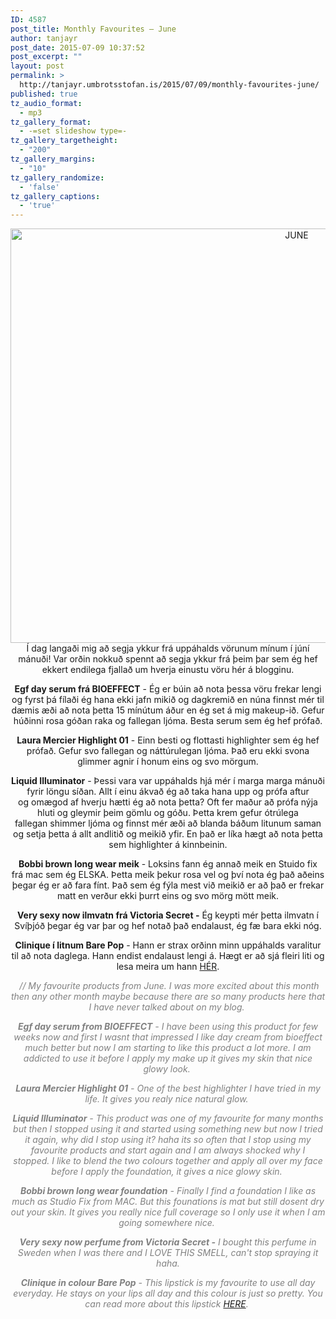 ```yaml
---
ID: 4587
post_title: Monthly Favourites – June
author: tanjayr
post_date: 2015-07-09 10:37:52
post_excerpt: ""
layout: post
permalink: >
  http://tanjayr.umbrotsstofan.is/2015/07/09/monthly-favourites-june/
published: true
tz_audio_format:
  - mp3
tz_gallery_format:
  - -=set slideshow type=-
tz_gallery_targetheight:
  - "200"
tz_gallery_margins:
  - "10"
tz_gallery_randomize:
  - 'false'
tz_gallery_captions:
  - 'true'
---
```

<p style="text-align: center;"><img class="aligncenter size-large wp-image-4598" src="http://www.tanjayr.com/wp-content/uploads/2015/07/JUNE-1024x754.jpg" alt="JUNE" width="900" height="663" />Í dag langaði mig að segja ykkur frá uppáhalds vörunum mínum í júní mánuði! Var orðin nokkuð spennt að segja ykkur frá þeim þar sem ég hef ekkert endilega fjallað um hverja einustu vöru hér á blogginu.</p>
<p style="text-align: center;"><strong><span class="nwe">Egf</span> <span class="nwe">day</span> serum frá <span class="nwe">BIOEFFECT</span></strong> - Ég er búin að nota þessa vöru frekar lengi og fyrst þá fílaði ég hana ekki jafn mikið og dagkremið en núna finnst mér til dæmis æði að nota þetta 15 mínútum áður en ég set á mig <span class="nwe">makeup-ið</span>. Gefur húðinni rosa góðan raka og fallegan ljóma. Besta serum sem ég hef prófað.</p>
<p style="text-align: center;"><strong><span class="nwe">Laura</span> <span class="nwe">Mercier</span> <span class="nwe">Highlight</span> 01</strong> - Einn besti og flottasti <span class="nwe">highlighter</span> sem ég hef prófað. Gefur svo fallegan og náttúrulegan ljóma. Það eru ekki svona glimmer agnir í honum eins og svo mörgum.</p>
<p style="text-align: center;"><strong><span class="nwe">Liquid</span> <span class="nwe">Illuminator</span></strong> - Þessi vara var uppáhalds hjá mér í marga marga mánuði fyrir löngu síðan. Allt í einu ákvað ég að taka hana upp og prófa aftur og <span class="nwe">omægod</span> af hverju hætti ég að nota þetta? Oft fer maður að prófa nýja hluti og gleymir þeim gömlu og góðu. Þetta krem gefur ótrúlega fallegan <span class="nwe">shimmer</span> ljóma og finnst mér æði að blanda báðum litunum saman og setja þetta á allt andlitið og meikið yfir. En það er líka hægt að nota þetta sem <span class="nwe">highlighter</span> á kinnbeinin.</p>
<p style="text-align: center;"><strong>Bobbi <span class="nwe">brown</span> <span class="nwe">long</span> <span class="nwe">wear</span> meik</strong> - Loksins fann ég annað meik en <span class="nwe">Stuido</span> fix frá <span class="nwe">mac</span> sem ég ELSKA. Þetta meik þekur rosa vel og því nota ég það aðeins þegar ég er að fara fínt. Það sem ég fýla mest við meikið er að það er frekar matt en verður ekki þurrt eins og svo mörg mött meik.</p>
<p style="text-align: center;"><strong><span class="nwe">Very</span> <span class="nwe">sexy</span> <span class="nwe">now</span> ilmvatn frá <span class="nwe">Victoria</span> <span class="nwe">Secret</span> -</strong> Ég keypti mér þetta ilmvatn í Svíþjóð þegar ég var þar og hef notað það endalaust, ég fæ bara ekki nóg.</p>
<p style="text-align: center;"><strong><span class="nwe">Clinique</span> í litnum <span class="nwe">Bare</span> <span class="nwe">Pop</span></strong> - Hann er strax orðinn minn uppáhalds varalitur til að nota daglega. Hann endist endalaust lengi á. Hægt er að sjá fleiri liti og lesa meira um hann <a href="http://www.tanjayr.com/lip-swatches-clinique-pop-lip-colour-primer/" target="_blank">HÉR</a>.</p>
<p style="text-align: center;"><em><span style="color: #808080;"> // My favourite products from June. I was more excited about this month then any other month maybe because there are so many products here that I have never talked about on my blog. </span></em></p>
<p style="text-align: center;"><em><span style="color: #808080;"><strong><span class="nwe">Egf</span> <span class="nwe">day</span> serum from <span class="nwe">BIOEFFECT</span></strong> - I have been using this product for few weeks now and first I wasnt that impressed I like day cream from bioeffect much better but now I am starting to like this product a lot more. I am addicted to use it before I apply my make up it gives my skin that nice glowy look. </span></em></p>
<p style="text-align: center;"><em><span style="color: #808080;"><strong><span class="nwe">Laura</span> <span class="nwe">Mercier</span> <span class="nwe">Highlight</span> 01</strong> - One of the best highlighter I have tried in my life. It gives you realy nice natural glow. </span></em></p>
<p style="text-align: center;"><em><span style="color: #808080;"><strong><span class="nwe">Liquid</span> <span class="nwe">Illuminator</span></strong> - This product was one of my favourite for many months but then I stopped using it and started using something new but now I tried it again, why did I stop using it? haha its so often that I stop using my favourite products and start again and I am always shocked why I stopped. I like to blend the two colours together and apply all over my face before I apply the foundation, it gives a nice glowy skin. </span></em></p>
<p style="text-align: center;"><em><span style="color: #808080;"><strong>Bobbi <span class="nwe">brown</span> <span class="nwe">long</span> <span class="nwe">wear</span> foundation</strong> - Finally I find a foundation I like as much as Studio Fix from MAC. But this founations is mat but still dosent dry out your skin. It gives you really nice full coverage so I only use it when I am going somewhere nice. </span></em></p>
<p style="text-align: center;"><em><span style="color: #808080;"><strong><span class="nwe">Very</span> <span class="nwe">sexy</span> <span class="nwe">now</span> perfume from <span class="nwe">Victoria</span> <span class="nwe">Secret</span> -</strong> I bought this perfume in Sweden when I was there and I LOVE THIS SMELL, can't stop spraying it haha.</span></em></p>
<p style="text-align: center;"><em><span style="color: #808080;"><strong><span class="nwe">Clinique</span> in colour <span class="nwe">Bare</span> <span class="nwe">Pop</span></strong> - This lipstick is my favourite to use all day everyday. He stays on your lips all day and this colour is just so pretty. You can read more about this lipstick <a href="http://www.tanjayr.com/lip-swatches-clinique-pop-lip-colour-primer/" target="_blank">HERE</a>. </span></em></p>